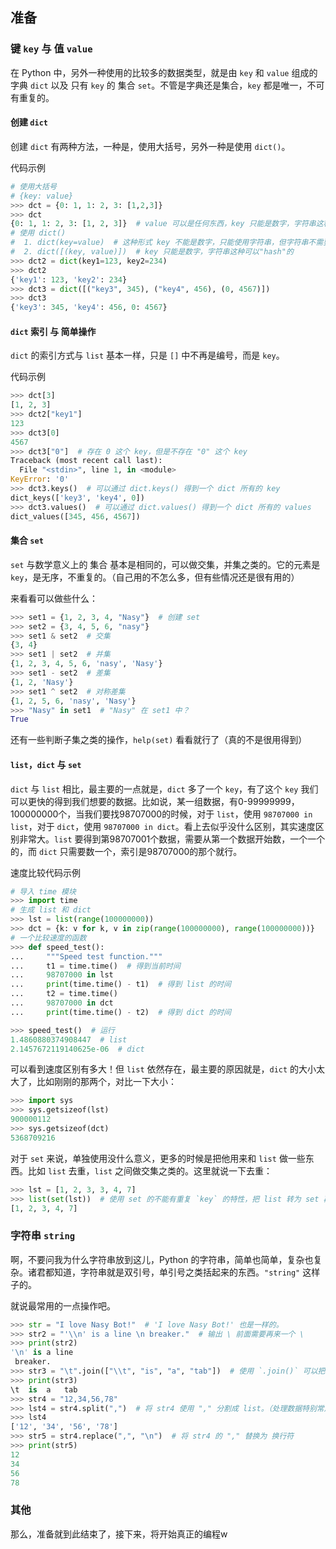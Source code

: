 ## 准备

### 键 `key` 与 值 `value`

在 Python 中，另外一种使用的比较多的数据类型，就是由 `key` 和 `value` 组成的 字典 `dict` 以及 只有 `key` 的 集合 `set`。不管是字典还是集合，`key` 都是唯一，不可有重复的。

#### 创建 `dict`

创建 `dict` 有两种方法，一种是，使用大括号，另外一种是使用 `dict()`。

代码示例

```Python
# 使用大括号
# {key: value}
>>> dct = {0: 1, 1: 2, 3: [1,2,3]}
>>> dct
{0: 1, 1: 2, 3: [1, 2, 3]}  # value 可以是任何东西，key 只能是数字，字符串这种可以"hash"的
# 使用 dict()
#  1. dict(key=value)  # 这种形式 key 不能是数字，只能使用字符串，但字符串不需要引号
#  2. dict([(key, value)])  # key 只能是数字，字符串这种可以"hash"的
>>> dct2 = dict(key1=123, key2=234)
>>> dct2
{'key1': 123, 'key2': 234}
>>> dct3 = dict([("key3", 345), ("key4", 456), (0, 4567)])
>>> dct3
{'key3': 345, 'key4': 456, 0: 4567}
```

#### `dict` 索引 与 简单操作

`dict` 的索引方式与 `list` 基本一样，只是 `[]` 中不再是编号，而是 `key`。

代码示例

```Python
>>> dct[3]
[1, 2, 3]
>>> dct2["key1"]
123
>>> dct3[0]
4567
>>> dct3["0"]  # 存在 0 这个 key，但是不存在 "0" 这个 key
Traceback (most recent call last):
  File "<stdin>", line 1, in <module>
KeyError: '0'
>>> dct3.keys()  # 可以通过 dict.keys() 得到一个 dict 所有的 key
dict_keys(['key3', 'key4', 0])
>>> dct3.values()  # 可以通过 dict.values() 得到一个 dict 所有的 values
dict_values([345, 456, 4567])
```

#### 集合 `set`

`set` 与数学意义上的 集合 基本是相同的，可以做交集，并集之类的。它的元素是 `key`，是无序，不重复的。（自己用的不怎么多，但有些情况还是很有用的）

来看看可以做些什么：

```Python
>>> set1 = {1, 2, 3, 4, "Nasy"}  # 创建 set
>>> set2 = {3, 4, 5, 6, "nasy"}
>>> set1 & set2  # 交集
{3, 4}
>>> set1 | set2  # 并集
{1, 2, 3, 4, 5, 6, 'nasy', 'Nasy'}
>>> set1 - set2  # 差集
{1, 2, 'Nasy'}
>>> set1 ^ set2  # 对称差集
{1, 2, 5, 6, 'nasy', 'Nasy'}
>>> "Nasy" in set1  # "Nasy" 在 set1 中？
True
```

还有一些判断子集之类的操作，`help(set)` 看看就行了（真的不是很用得到）

#### `list`，`dict` 与 `set`

`dict` 与 `list` 相比，最主要的一点就是，`dict` 多了一个 `key`，有了这个 `key` 我们可以更快的得到我们想要的数据。比如说，某一组数据，有0-99999999，100000000个，当我们要找98707000的时候，对于 `list`，使用 `98707000 in list`，对于 `dict`，使用 `98707000 in dict`。看上去似乎没什么区别，其实速度区别非常大。`list` 要得到第98707001个数据，需要从第一个数据开始数，一个一个的，而 `dict` 只需要数一个，索引是98707000的那个就行。

速度比较代码示例

```Python
# 导入 time 模块
>>> import time
# 生成 list 和 dict
>>> lst = list(range(100000000))
>>> dct = {k: v for k, v in zip(range(100000000), range(100000000))}
# 一个比较速度的函数
>>> def speed_test():
...     """Speed test function."""
...     t1 = time.time()  # 得到当前时间
...     98707000 in lst
...     print(time.time() - t1)  # 得到 list 的时间
...     t2 = time.time()
...     98707000 in dct
...     print(time.time() - t2)  # 得到 dict 的时间

>>> speed_test()  # 运行
1.4860880374908447  # list
2.1457672119140625e-06  # dict
```

可以看到速度区别有多大！但 `list` 依然存在，最主要的原因就是，`dict` 的大小太大了，比如刚刚的那两个，对比一下大小：

```Python
>>> import sys
>>> sys.getsizeof(lst)
900000112
>>> sys.getsizeof(dct)
5368709216
```

对于 `set` 来说，单独使用没什么意义，更多的时候是把他用来和 `list` 做一些东西。比如 `list` 去重，`list` 之间做交集之类的。这里就说一下去重：

```Python
>>> lst = [1, 2, 3, 3, 4, 7]
>>> list(set(lst))  # 使用 set 的不能有重复 `key` 的特性，把 list 转为 set 再转回来就行。唯一的缺点就是 list 顺序会打乱。
[1, 2, 3, 4, 7]
```

### 字符串 `string`

啊，不要问我为什么字符串放到这儿，Python 的字符串，简单也简单，复杂也复杂。诸君都知道，字符串就是双引号，单引号之类括起来的东西。`"string"` 这样子的。

就说最常用的一点操作吧。

```Python
>>> str = "I love Nasy Bot!"  # 'I love Nasy Bot!' 也是一样的。
>>> str2 = "'\\n' is a line \n breaker."  # 输出 \ 前面需要再来一个 \
>>> print(str2)
'\n' is a line
 breaker.
>>> str3 = "\t".join(["\\t", "is", "a", "tab"])  # 使用 `.join()` 可以把 join 前的字符串插入 join 里面。
>>> print(str3)
\t	is	a	tab
>>> str4 = "12,34,56,78"
>>> lst4 = str4.split(",")  # 将 str4 使用 "," 分割成 list。（处理数据特别常用呢！）
>>> lst4
['12', '34', '56', '78']
>>> str5 = str4.replace(",", "\n")  # 将 str4 的 "," 替换为 换行符
>>> print(str5)
12
34
56
78
```

### 其他

那么，准备就到此结束了，接下来，将开始真正的编程w

